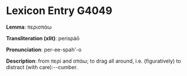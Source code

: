 # Lexicon Entry G4049

**Lemma**: περισπάω

**Transliteration (xlit)**: perispáō

**Pronunciation**: per-ee-spah'-o

**Description**:
from περί and σπάω; to drag all around, i.e. (figuratively) to distract (with care):--cumber.
